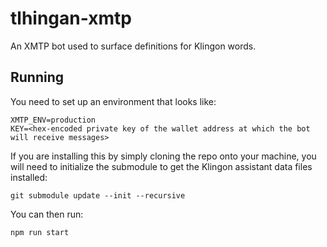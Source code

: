# tlhingan-xmtp
An XMTP bot used to surface definitions for Klingon words.

## Running

You need to set up an environment that looks like:

```
XMTP_ENV=production
KEY=<hex-encoded private key of the wallet address at which the bot will receive messages>
```

If you are installing this by simply cloning the repo onto your machine, you will need to initialize the submodule to get the Klingon assistant data files installed:

```
git submodule update --init --recursive
```

You can then run:

```
npm run start
```
